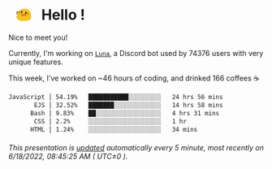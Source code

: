 <h1>   <img src="./spoinky.gif" style="vertical-align:middle;" width="30px">   Hello ! </h1>

Nice to meet you!

Currently, I'm working on <a href='https://github.com/Asgarrrr/Luna'>`Luna`</a>, a Discord bot used by 74376 users with very unique features.

This week, I've worked on ~46 hours of coding, and drinked 166 coffees ☕

```
JavaScript │ 54.19%   ███████████░░░░░░░░░   24 hrs 56 mins
       EJS │ 32.52%   ███████░░░░░░░░░░░░░   14 hrs 58 mins
      Bash │ 9.83%    ██░░░░░░░░░░░░░░░░░░   4 hrs 31 mins
       CSS │ 2.2%     ░░░░░░░░░░░░░░░░░░░░   1 hr
      HTML │ 1.24%    ░░░░░░░░░░░░░░░░░░░░   34 mins
```

###### This presentation is [updated](https://github.com/Asgarrrr) automatically every 5 minute, most recently on 6/18/2022, 08:45:25 AM ( UTC±0 ).